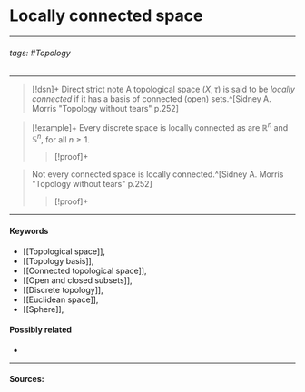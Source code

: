 # Locally connected space
***
###### tags: #Topology 
***
>[!dsn]+ Direct strict note
>A topological space $(X,\tau)$ is said to be *locally connected* if it has a basis of connected (open) sets.^[Sidney A. Morris "Topology without tears" p.252]

>[!example]+ 
>Every discrete space is locally connected as are $\mathbb{R}^{n}$ and $\mathbb{S}^{n}$, for all $n\ge1$.
>>[!proof]+
>>

>Not every connected space is locally connected.^[Sidney A. Morris "Topology without tears" p.252]
>>[!proof]+
>>


***
#### Keywords
- [[Topological space]],
- [[Topology basis]],
- [[Connected topological space]],
- [[Open and closed subsets]],
- [[Discrete topology]],
- [[Euclidean space]],
- [[Sphere]],
#### Possibly related
- 
***
#### Sources: